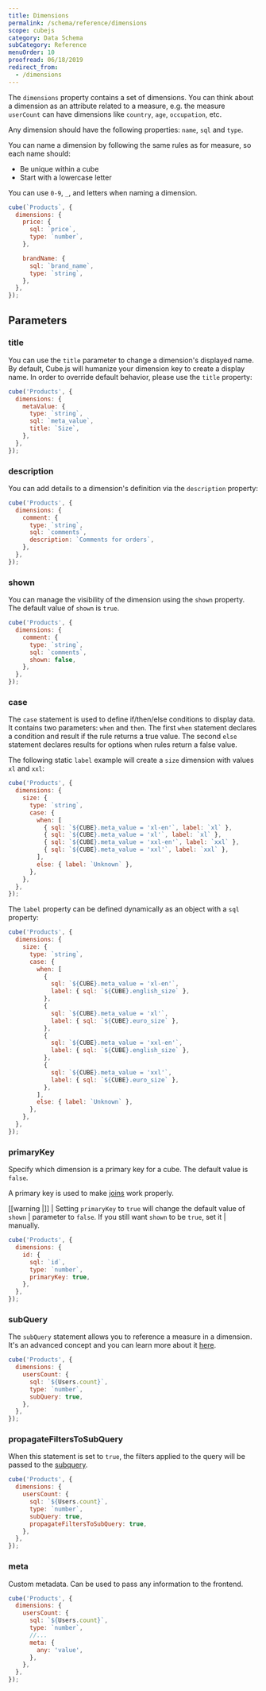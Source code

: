 ```yaml
---
title: Dimensions
permalink: /schema/reference/dimensions
scope: cubejs
category: Data Schema
subCategory: Reference
menuOrder: 10
proofread: 06/18/2019
redirect_from:
  - /dimensions
---
```


The `dimensions` property contains a set of dimensions. You can think about a
dimension as an attribute related to a measure, e.g. the measure `userCount` can
have dimensions like `country`, `age`, `occupation`, etc.

Any dimension should have the following properties: `name`, `sql` and `type`.

You can name a dimension by following the same rules as for measure, so each
name should:

- Be unique within a cube
- Start with a lowercase letter

You can use `0-9`, `_`, and letters when naming a dimension.

```javascript
cube(`Products`, {
  dimensions: {
    price: {
      sql: `price`,
      type: `number`,
    },

    brandName: {
      sql: `brand_name`,
      type: `string`,
    },
  },
});
```

## Parameters

### title

You can use the `title` parameter to change a dimension's displayed name. By
default, Cube.js will humanize your dimension key to create a display name. In
order to override default behavior, please use the `title` property:

```javascript
cube('Products', {
  dimensions: {
    metaValue: {
      type: `string`,
      sql: `meta_value`,
      title: `Size`,
    },
  },
});
```

### description

You can add details to a dimension's definition via the `description` property:

```javascript
cube('Products', {
  dimensions: {
    comment: {
      type: `string`,
      sql: `comments`,
      description: `Comments for orders`,
    },
  },
});
```

### shown

You can manage the visibility of the dimension using the `shown` property. The
default value of `shown` is `true`.

```javascript
cube('Products', {
  dimensions: {
    comment: {
      type: `string`,
      sql: `comments`,
      shown: false,
    },
  },
});
```

### case

The `case` statement is used to define if/then/else conditions to display data.
It contains two parameters: `when` and `then`. The first `when` statement
declares a condition and result if the rule returns a true value. The second
`else` statement declares results for options when rules return a false value.

The following static `label` example will create a `size` dimension with values
`xl` and `xxl`:

```javascript
cube('Products', {
  dimensions: {
    size: {
      type: `string`,
      case: {
        when: [
          { sql: `${CUBE}.meta_value = 'xl-en'`, label: `xl` },
          { sql: `${CUBE}.meta_value = 'xl'`, label: `xl` },
          { sql: `${CUBE}.meta_value = 'xxl-en'`, label: `xxl` },
          { sql: `${CUBE}.meta_value = 'xxl'`, label: `xxl` },
        ],
        else: { label: `Unknown` },
      },
    },
  },
});
```

The `label` property can be defined dynamically as an object with a `sql`
property:

```javascript
cube('Products', {
  dimensions: {
    size: {
      type: `string`,
      case: {
        when: [
          {
            sql: `${CUBE}.meta_value = 'xl-en'`,
            label: { sql: `${CUBE}.english_size` },
          },
          {
            sql: `${CUBE}.meta_value = 'xl'`,
            label: { sql: `${CUBE}.euro_size` },
          },
          {
            sql: `${CUBE}.meta_value = 'xxl-en'`,
            label: { sql: `${CUBE}.english_size` },
          },
          {
            sql: `${CUBE}.meta_value = 'xxl'`,
            label: { sql: `${CUBE}.euro_size` },
          },
        ],
        else: { label: `Unknown` },
      },
    },
  },
});
```

### primaryKey

Specify which dimension is a primary key for a cube. The default value is
`false`.

A primary key is used to make [joins][ref-schema-ref-joins] work properly.

<!-- prettier-ignore-start -->
[[warning |]]
| Setting `primaryKey` to `true` will change the default value of `shown`
| parameter to `false`. If you still want `shown` to be `true`, set it
| manually.
<!-- prettier-ignore-end -->

```javascript
cube('Products', {
  dimensions: {
    id: {
      sql: `id`,
      type: `number`,
      primaryKey: true,
    },
  },
});
```

### subQuery

The `subQuery` statement allows you to reference a measure in a dimension. It's
an advanced concept and you can learn more about it [here][ref-subquery].

```javascript
cube('Products', {
  dimensions: {
    usersCount: {
      sql: `${Users.count}`,
      type: `number`,
      subQuery: true,
    },
  },
});
```

### propagateFiltersToSubQuery

When this statement is set to `true`, the filters applied to the query will be
passed to the [subquery][self-subquery].

```javascript
cube('Products', {
  dimensions: {
    usersCount: {
      sql: `${Users.count}`,
      type: `number`,
      subQuery: true,
      propagateFiltersToSubQuery: true,
    },
  },
});
```

### meta

Custom metadata. Can be used to pass any information to the frontend.

```javascript
cube('Products', {
  dimensions: {
    usersCount: {
      sql: `${Users.count}`,
      type: `number`,
      //...
      meta: {
        any: 'value',
      },
    },
  },
});
```

[ref-schema-ref-joins]: /schema/reference/joins
[ref-subquery]: /schema/fundamentals/additional-concepts#subquery
[self-subquery]: #sub-query
